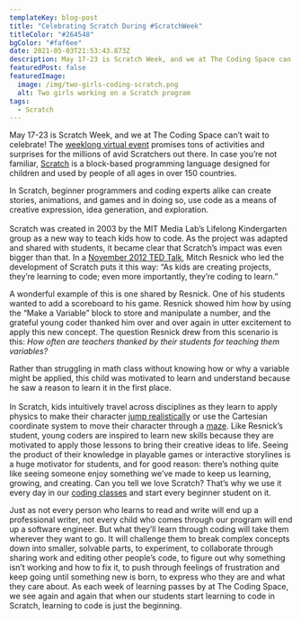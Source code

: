 ```yaml
---
templateKey: blog-post
title: "Celebrating Scratch During #ScratchWeek"
titleColor: "#264548"
bgColor: "#faf6ee"
date: 2021-05-03T21:53:43.873Z
description: May 17-23 is Scratch Week, and we at The Coding Space can’t wait to celebrate!
featuredPost: false
featuredImage:
  image: /img/two-girls-coding-scratch.png
  alt: Two girls working on a Scratch program
tags:
  - Scratch
---
```

May 17-23 is Scratch Week, and we at The Coding Space can’t wait to celebrate! The [weeklong virtual event](https://sip.scratch.mit.edu/scratchweek/) promises tons of activities and surprises for the millions of avid Scratchers out there. In case you’re not familiar, [Scratch](https://scratch.mit.edu/) is a block-based programming language designed for children and used by people of all ages in over 150 countries.

In Scratch, beginner programmers and coding experts alike can create stories, animations, and games and in doing so, use code as a means of creative expression, idea generation, and exploration.\
\
Scratch was created in 2003 by the MIT Media Lab’s Lifelong Kindergarten group as a new way to teach kids how to code. As the project was adapted and shared with students, it became clear that Scratch’s impact was even bigger than that. In a [November 2012 TED Talk](https://www.ted.com/talks/mitch_resnick_let_s_teach_kids_to_code), Mitch Resnick who led the development of Scratch puts it this way: “As kids are creating projects, they’re learning to code; even more importantly, they’re coding to learn.”

A wonderful example of this is one shared by Resnick. One of his students wanted to add a scoreboard to his game. Resnick showed him how by using the “Make a Variable” block to store and manipulate a number, and the grateful young coder thanked him over and over again in utter excitement to apply this new concept. The question Resnick drew from this scenario is this: *How often are teachers thanked by their students for teaching them variables?*

Rather than struggling in math class without knowing how or why a variable might be applied, this child was motivated to learn and understand because he saw a reason to learn it in the first place.\
\
In Scratch, kids intuitively travel across disciplines as they learn to apply physics to make their character [jump realistically](https://scratch.mit.edu/projects/169153605) or use the Cartesian coordinate system to move their character through a [maze](https://scratch.mit.edu/projects/492376729). Like Resnick’s student, young coders are inspired to learn new skills because they are motivated to apply those lessons to bring their creative ideas to life. Seeing the product of their knowledge in playable games or interactive storylines is a huge motivator for students, and for good reason: there’s nothing quite like seeing someone enjoy something we’ve made to keep us learning, growing, and creating. Can you tell we love Scratch? That’s why we use it every day in our [coding classes](/) and start every beginner student on it. 

Just as not every person who learns to read and write will end up a professional writer, not every child who comes through our program will end up a software engineer. But what they’ll learn through coding will take them wherever they want to go. It will challenge them to break complex concepts down into smaller, solvable parts, to experiment, to collaborate through sharing work and editing other people’s code, to figure out why something isn’t working and how to fix it, to push through feelings of frustration and keep going until something new is born, to express who they are and what they care about. As each week of learning passes by at The Coding Space, we see again and again that when our students start learning to code in Scratch, learning to code is just the beginning.
